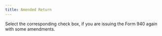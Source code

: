 ```yaml
---
title: Amended Return
---
```



Select the corresponding check box, if you are issuing the Form 940  again with some amendments.
